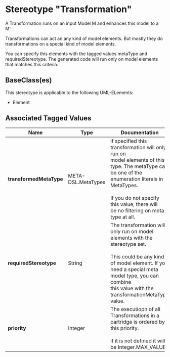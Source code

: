 
[comment]: <> (THIS FILE IS GENERATED AS LONG AS THIS LINE EXISTS)

# Stereotype "Transformation"

A Transformation runs on an input Model M and enhances this model to a M'.

Transformations can act an any kind of model
elements. But mostly they do transformations on
a special kind of model elements. 

You can specify this elements with the tagged
values metaType and requiredStereotype. The generated code will run only on model elements
that matches this criteria.

## BaseClass(es)
This stereotype is applicable to the following UML-ELements:

* Element

## Associated Tagged Values
| Name | Type | Documentation |
|------|-------|----------------------------------------|
|__transformedMetaType__| META-DSL.MetaTypes | if specified this transformation will only run on<br/>model elements of this type. The metaType can<br/>be one of the enumeration literals in MetaTypes.<br/><br/>If you do not specify this value, there will<br/>be no filtering on meta type at all.<br/> |
|__requiredStereotype__| String | The transformation will only run on model <br/>elements with the stereotype set.<br/><br/>This could be any kind of model element. If you<br/>need a special meta model type, you can combine<br/>this value with the transformationMetaType value.  |
|__priority__| Integer | The executiopn of all Transformations in a cartridge is ordered by this priority. <br/><br/>if it is not defined it will be Integer.MAX_VALUE |

